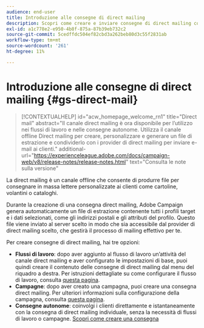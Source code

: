 ```yaml
---
audience: end-user
title: Introduzione alle consegne di direct mailing
description: Scopri come creare e inviare consegne di direct mailing con Adobe Campaign Web
exl-id: a1c778e2-e950-4b8f-875a-87b39eb732c2
source-git-commit: 5cedffdc504ef82cbd3a262beb80d3c55f2831ab
workflow-type: tm+mt
source-wordcount: '261'
ht-degree: 11%

---
```


# Introduzione alle consegne di direct mailing {#gs-direct-mail}

>[!CONTEXTUALHELP]
>id="acw_homepage_welcome_rn1"
>title="Direct mail"
>abstract="Il canale direct mailing è ora disponibile per l’utilizzo nei flussi di lavoro e nelle consegne autonome. Utilizza il canale offline Direct mailing per creare, personalizzare e generare un file di estrazione e condividerlo con i provider di direct mailing per inviare e-mail ai clienti."
>additional-url="https://experienceleague.adobe.com/docs/campaign-web/v8/release-notes/release-notes.html" text="Consulta le note sulla versione"


La direct mailing è un canale offline che consente di produrre file per consegnare in massa lettere personalizzate ai clienti come cartoline, volantini o cataloghi.

Durante la creazione di una consegna direct mailing, Adobe Campaign genera automaticamente un file di estrazione contenente tutti i profili target e i dati selezionati, come gli indirizzi postali e gli attributi del profilo. Questo file viene inviato al server scelto in modo che sia accessibile dal provider di direct mailing scelto, che gestirà il processo di mailing effettivo per te.

Per creare consegne di direct mailing, hai tre opzioni:

* **Flussi di lavoro**: dopo aver aggiunto al flusso di lavoro un’attività del canale direct mailing e aver configurato le impostazioni di base, puoi quindi creare il contenuto delle consegne di direct mailing dal menu del riquadro a destra. Per istruzioni dettagliate su come configurare il flusso di lavoro, consulta [questa pagina](../workflows/gs-workflow-creation.md).
* **Campagne**: dopo aver creato una campagna, puoi creare una consegna direct mailing. Per ulteriori informazioni sulla configurazione della campagna, consulta [questa pagina](../campaigns/gs-campaigns.md).
* **Consegne autonome**: coinvolgi i clienti direttamente e istantaneamente con la consegna di direct mailing individuale, senza la necessità di flussi di lavoro o campagne. [Scopri come creare una consegna](../msg/gs-deliveries.md)

<!--
<table style="table-layout:fixed"><tr style="border: 0;">
<td>
<a href="create-push.md">
<img alt="Lead" src="assets/do-not-localize/push_create.jpeg">
</a>
<div><a href="create-push.md"><strong>Create a push delivery</strong>
</div>
<p>
</td>
<td>
<a href="content-push.md">
<img alt="Infrequent" src="assets/do-not-localize/push_design.jpeg">
</a>
<div>
<a href="content-push.md"><strong>Design a push delivery<strong></strong></a>
</div>
<p></td>
<td>
<a href="send-push.md">
<img alt="Validation" src="assets/do-not-localize/push_send.jpeg">
</a>
<div>
<a href="send-push.md"><strong>Send a push delivery</strong></a>
</div>
<p>
</td>
<td>
<a href="send-push.md">
<img alt="Validation" src="assets/do-not-localize/push_report.jpeg">
</a>
<div>
<a href="send-push.md"><strong>Push delivery report</strong></a>
</div>
<p>
</td>
</tr></table>
-->
